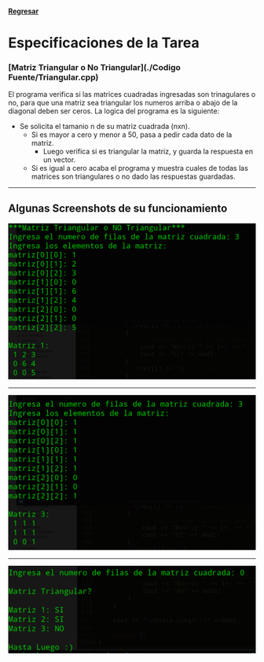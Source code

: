 #### [Regresar](../../README.md)
# Especificaciones de la Tarea
### [Matriz Triangular o No Triangular](./Codigo Fuente/Triangular.cpp)
El programa verifica si las matrices cuadradas ingresadas son trinagulares o no, para que una matriz sea triangular los numeros arriba o abajo de la diagonal deben ser ceros. La logica del programa es la siguiente:

- Se solicita el tamanio n de su matriz cuadrada (nxn).
    + Si es mayor a cero y menor a 50, pasa a pedir cada dato de la matriz.
        * Luego verifica si es triangular la matriz, y guarda la respuesta en un vector.
    + Si es igual a cero acaba el programa y muestra cuales de todas las matrices son triangulares o no dado las respuestas guardadas.

---
## Algunas Screenshots de su funcionamiento
![S2](Screenshots/2.png)

---
![S4](Screenshots/4.png)

---
![S5](Screenshots/5.png)